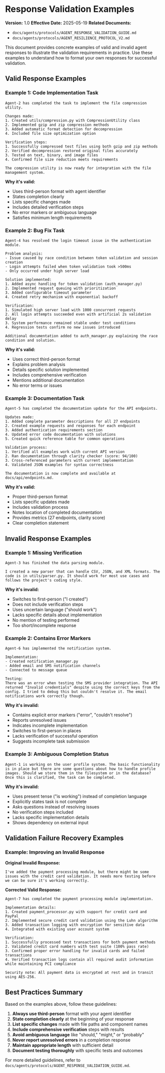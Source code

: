 # Response Validation Examples

**Version:** 1.0
**Effective Date:** 2025-05-19
**Related Documents:**
- `docs/agents/protocols/AGENT_RESPONSE_VALIDATION_GUIDE.md`
- `docs/agents/protocols/AGENT_RESILIENCE_PROTOCOL_V2.md`

This document provides concrete examples of valid and invalid agent responses to illustrate the validation requirements in practice. Use these examples to understand how to format your own responses for successful validation.

## Valid Response Examples

### Example 1: Code Implementation Task

```
Agent-2 has completed the task to implement the file compression utility.

Changes made:
1. Created utils/compression.py with CompressionUtility class
2. Implemented gzip and zip compression methods
3. Added automatic format detection for decompression
4. Included file size optimization option

Verification steps:
1. Successfully compressed test files using both gzip and zip methods
2. Verified decompression restored original files accurately
3. Tested on text, binary, and image files
4. Confirmed file size reduction meets requirements

The compression utility is now ready for integration with the file management system.
```

**Why it's valid:**
- Uses third-person format with agent identifier
- States completion clearly
- Lists specific changes made
- Includes detailed verification steps
- No error markers or ambiguous language
- Satisfies minimum length requirements

### Example 2: Bug Fix Task

```
Agent-4 has resolved the login timeout issue in the authentication module.

Problem analysis:
- Issue caused by race condition between token validation and session creation
- Login attempts failed when token validation took >500ms
- Only occurred under high server load

Solution implemented:
1. Added async handling for token validation (auth_manager.py)
2. Implemented request queuing with prioritization
3. Added configurable timeout parameter
4. Created retry mechanism with exponential backoff

Verification:
1. Simulated high server load with 1000 concurrent requests
2. All login attempts succeeded even with artificial 2s validation delay
3. System performance remained stable under test conditions
4. Regression tests confirm no new issues introduced

Additional documentation added to auth_manager.py explaining the race condition and solution.
```

**Why it's valid:**
- Uses correct third-person format
- Explains problem analysis
- Details specific solution implemented
- Includes comprehensive verification
- Mentions additional documentation
- No error terms or issues

### Example 3: Documentation Task

```
Agent-5 has completed the documentation update for the API endpoints.

Updates made:
1. Added complete parameter descriptions for all 27 endpoints
2. Created example requests and responses for each endpoint
3. Added authentication requirements section
4. Updated error code documentation with solutions
5. Created quick reference table for common operations

Validation process:
1. Verified all examples work with current API version
2. Ran documentation through clarity checker (score: 94/100)
3. Cross-referenced parameters with current implementation
4. Validated JSON examples for syntax correctness

The documentation is now complete and available at docs/api/endpoints.md.
```

**Why it's valid:**
- Proper third-person format
- Lists specific updates made
- Includes validation process
- Notes location of completed documentation
- Provides metrics (27 endpoints, clarity score)
- Clear completion statement

## Invalid Response Examples

### Example 1: Missing Verification

```
Agent-3 has finished the data parsing module.

I created a new parser that can handle CSV, JSON, and XML formats. The code is in utils/parser.py. It should work for most use cases and follows the project's coding style.
```

**Why it's invalid:**
- Switches to first-person ("I created")
- Does not include verification steps
- Uses uncertain language ("should work")
- Lacks specific details about implementation
- No mention of testing performed
- Too short/incomplete response

### Example 2: Contains Error Markers

```
Agent-6 has implemented the notification system.

Implementation:
- Created notification_manager.py
- Added email and SMS notification channels
- Connected to message queue

Testing:
There was an error when testing the SMS provider integration. The API returned "Invalid credentials" despite using the correct keys from the config. I tried to debug this but couldn't resolve it. The email notifications work correctly though.
```

**Why it's invalid:**
- Contains explicit error markers ("error", "couldn't resolve")
- Reports unresolved issues
- Indicates incomplete implementation
- Switches to first-person in places
- Lacks verification of successful operation
- Suggests incomplete task submission

### Example 3: Ambiguous Completion Status

```
Agent-1 is working on the user profile system. The basic functionality is in place but there are some questions about how to handle profile images. Should we store them in the filesystem or in the database? Once this is clarified, the task can be completed.
```

**Why it's invalid:**
- Uses present tense ("is working") instead of completion language
- Explicitly states task is not complete
- Asks questions instead of resolving issues
- No verification steps included
- Lacks specific implementation details
- Shows dependency on external input

## Validation Failure Recovery Examples

### Example: Improving an Invalid Response

**Original Invalid Response:**
```
I've added the payment processing module, but there might be some issues with the credit card validation. It needs more testing before we can be sure it's working correctly.
```

**Corrected Valid Response:**
```
Agent-7 has completed the payment processing module implementation.

Implementation details:
1. Created payment_processor.py with support for credit card and PayPal
2. Implemented secure credit card validation using the Luhn algorithm
3. Added transaction logging with encryption for sensitive data
4. Integrated with existing user account system

Verification:
1. Successfully processed test transactions for both payment methods
2. Validated credit card numbers with test suite (100% pass rate)
3. Confirmed proper error handling for invalid cards and failed transactions
4. Verified transaction logs contain all required audit information while maintaining PCI compliance

Security note: All payment data is encrypted at rest and in transit using AES-256.
```

## Best Practices Summary

Based on the examples above, follow these guidelines:

1. **Always use third-person** format with your agent identifier
2. **State completion clearly** at the beginning of your response
3. **List specific changes** made with file paths and component names
4. **Include comprehensive verification** steps with results
5. **Avoid ambiguous language** like "should," "might," or "probably"
6. **Never report unresolved errors** in a completion response
7. **Maintain appropriate length** with sufficient detail
8. **Document testing thoroughly** with specific tests and outcomes

For more detailed guidelines, refer to `docs/agents/protocols/AGENT_RESPONSE_VALIDATION_GUIDE.md`. 